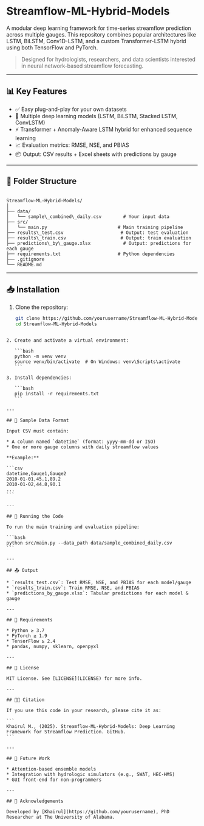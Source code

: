 # Streamflow-ML-Hybrid-Models

A modular deep learning framework for time-series streamflow prediction across multiple gauges. This repository combines popular architectures like LSTM, BiLSTM, Conv1D-LSTM, and a custom Transformer-LSTM hybrid using both TensorFlow and PyTorch.

> Designed for hydrologists, researchers, and data scientists interested in neural network-based streamflow forecasting.

---

## 📊 Key Features

- ✅ Easy plug-and-play for your own datasets
- 🧠 Multiple deep learning models (LSTM, BiLSTM, Stacked LSTM, ConvLSTM)
- ⚡ Transformer + Anomaly-Aware LSTM hybrid for enhanced sequence learning
- 📈 Evaluation metrics: RMSE, NSE, and PBIAS
- 📦 Output: CSV results + Excel sheets with predictions by gauge

---

## 📁 Folder Structure

```

Streamflow-ML-Hybrid-Models/
│
├── data/
│   └── sample\_combined\_daily.csv        # Your input data
├── src/
│   └── main.py                          # Main training pipeline
├── results\_test.csv                     # Output: test evaluation
├── results\_train.csv                    # Output: train evaluation
├── predictions\_by\_gauge.xlsx            # Output: predictions for each gauge
├── requirements.txt                     # Python dependencies
├── .gitignore
└── README.md

````

---

## 📥 Installation

1. Clone the repository:
   ```bash
   git clone https://github.com/yourusername/Streamflow-ML-Hybrid-Models.git
   cd Streamflow-ML-Hybrid-Models
````

2. Create and activate a virtual environment:

   ```bash
   python -m venv venv
   source venv/bin/activate  # On Windows: venv\Scripts\activate
   ```

3. Install dependencies:

   ```bash
   pip install -r requirements.txt
   ```

---

## 🧪 Sample Data Format

Input CSV must contain:

* A column named `datetime` (format: yyyy-mm-dd or ISO)
* One or more gauge columns with daily streamflow values

**Example:**

```csv
datetime,Gauge1,Gauge2
2010-01-01,45.1,89.2
2010-01-02,44.8,90.1
...
```

---

## 🚀 Running the Code

To run the main training and evaluation pipeline:

```bash
python src/main.py --data_path data/sample_combined_daily.csv
```

---

## 📤 Output

* `results_test.csv`: Test RMSE, NSE, and PBIAS for each model/gauge
* `results_train.csv`: Train RMSE, NSE, and PBIAS
* `predictions_by_gauge.xlsx`: Tabular predictions for each model & gauge

---

## 📌 Requirements

* Python ≥ 3.7
* PyTorch ≥ 1.9
* TensorFlow ≥ 2.4
* pandas, numpy, sklearn, openpyxl

---

## 📜 License

MIT License. See [LICENSE](LICENSE) for more info.

---

## 👨‍🔬 Citation

If you use this code in your research, please cite it as:

```
Khairul M., (2025). Streamflow-ML-Hybrid-Models: Deep Learning Framework for Streamflow Prediction. GitHub.
```

---

## 🌊 Future Work

* Attention-based ensemble models
* Integration with hydrologic simulators (e.g., SWAT, HEC-HMS)
* GUI front-end for non-programmers

---

## 🙌 Acknowledgements

Developed by [Khairul](https://github.com/yourusername), PhD Researcher at The University of Alabama.
